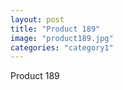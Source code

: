 ```yaml
---
layout: post
title: "Product 189"
image: "product189.jpg"
categories: "category1"
---
```

Product 189
